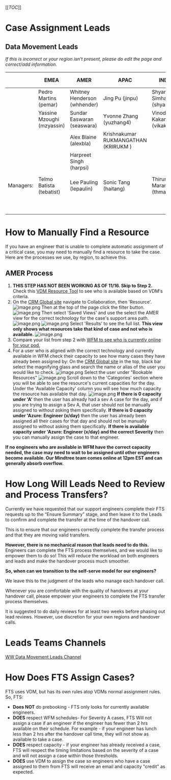 [[_TOC_]]

# Case Assignment Leads

## Data Movement Leads

_If this is incorrect or your region isn't present, please do edit the page and correct/add information._

||EMEA|AMER|APAC|INDIA|Mindtree - Redmond|Mindtree - India| 
|------------------|------------------|----------|--------------------|---------------------|------------------|------------------|
||Pedro Martins (pemar)|Whitney Henderson (whhender)| Jing Pu (jinpu)|Shyam Simha (shyamsim)|Supreeth Vasudevamurthy (v-suvas)|Chanakya Jalda|
||Yassine Mzoughi (mzyassin)|Sundar Easwaran (seaswara)|Yvonne Zhang (yuzhang4)| Vinod Kakarparhi (vikakarp)||ALEKYA PONUKUMATI (v-alponu)|
|||Alex Blaine (alexbla)|Krishnakumar RUKMANGATHAN (KRIRUKM )||||
|||Harpreet Singh (harpsi)|||||
|Managers:|Telmo Batista (tebatist)|Lee Pauling (lepaulin)|Sonic Tang (haitang)|Thirumal Maram (thmaram)|Chaithanya Reddy Sarabuddi (v-chaisc)|Vinod Kumar ( v-vinoku )|
||||||Nisar Ansari(v-niansa)||


# How to Manually Find a Resource

If you have an engineer that is unable to complete automatic assignment of a critical case, you may need to manually find a resource to take the case. Here are the processes we use, by region, to achieve this.

## AMER Process

1. **THIS STEP HAS NOT BEEN WORKING AS OF 11/16. Skip to Step 2.** Check this [VDM Resource Tool](https://crmglobal.corp.microsoft.com/GLBCRMSUP/WebResources/crmee_/Pages/CrmGlobal.ResourceSelection.html) to see who is available based on VDM's criteria.
2. On the [CRM Global site](https://crmglobal.corp.microsoft.com/GLBCRMSUP/main.aspx#746218167) navigate to Collaboration, then 'Resource'. 
![image.png](/.attachments/image-6fb57c99-6ac4-4ddf-9458-c3e457e1ca63.png)
Then at the top of the page click the filter button. 
![image.png](/.attachments/image-0ace1e48-e63c-4fa8-b334-78034b3d686b.png)
Then select 'Saved Views' and use the select the AMER view for the correct technology for the case's support area path. 
![image.png](/.attachments/image-a4634069-6af5-4439-8cb0-eeabc22f23eb.png)
![image.png](/.attachments/image-2c01a60c-62a2-45f8-ba37-91bff6c690a3.png)
Select 'Results' to see the full list. **This view only shows what resources take that kind of case and not who is available.**
![image.png](/.attachments/image-d1a97275-496e-4759-b8c4-27669977d2e5.png)
3. Compare your list from step 2 with [WFM to see who is currently online for your pod.](https://dev.azure.com/Supportability/Big%20Data/_wiki/wikis/Big-Data.wiki/326172/View-WFM-Schedule-Per-POD)
4. For a user who is aligned with the correct technology and currently available in WFM check their capacity to see how many cases they have already been assigned by: On the [CRM Global site](https://crmglobal.corp.microsoft.com/GLBCRMSUP/main.aspx#746218167) in the top, black bar select the magnifying glass and search the name or alias of the user you would like to check.
![image.png](/.attachments/image-9fcf999c-3433-4847-af72-e2df87a5a27c.png)
Select the user under "Bookable Resources"
![image.png](/.attachments/image-2aadc87f-0f72-4e3e-99c1-5037c03df3ed.png)
Scroll down to the 'Categories' section where you will be able to see the resource's current capacities for the day. Under the 'Available Capacity' column you will see how much capacity the resource has available that day.
![image.png](/.attachments/image-ffebedc8-3551-4e72-9646-9625b3f7ee03.png)
**If there is 0 capacity under 'A'** then the user has already had a sev A case for the day, and if you are trying to assign a Sev A, that user should not be manually assigned to without asking them specifically.
**If there is 0 capacity under 'Azure: Engineer (x/day)** then the user has already been assigned all their cases for that day and should not be manually assigned to without asking them specifically.
**If there is available capacity under 'Azure: Engineer (x/day) and the correct Severity** then you can manually assign the case to that engineer.

**If no engineers who are available in WFM have the correct capacity needed, the case may need to wait to be assigned until other engineers become available. Our Mindtree team comes online at 12pm EST and can generally absorb overflow.** 



# How Long Will Leads Need to Review and Process Transfers?
Currently we have requested that our support engineers complete their FTS requests up to the “Ensure Summary” stage, and then leave it to the Leads to confirm and complete the transfer at the time of the handover call.

This is to ensure that our engineers correctly complete the transfer process and that they are moving valid transfers.

**However, there is no mechanical reason that leads need to do this.** Engineers can complete the FTS process themselves, and we would like to empower them to do so! This will reduce the workload on both engineers and leads and make the handover process much smoother.

**So, when can we transition to the self-serve model for our engineers?**

We leave this to the judgment of the leads who manage each handover call.

Whenever you are comfortable with the quality of handovers at your handover call, please empower your engineers to complete the FTS transfer process themselves.

It is suggested to do daily reviews for at least two weeks before phasing out lead reviews. However, use discretion for your own regions and handover calls.

# Leads Teams Channels

[WW Data Movement Leads Channel](https://teams.microsoft.com/l/channel/19%3a97376d30de2b400ca19641af9615b796%40thread.tacv2/FTS%2520Leads%2520Chat?groupId=850828d8-228e-40ed-ab61-e73dd90037e2&tenantId=72f988bf-86f1-41af-91ab-2d7cd011db47)

# How Does FTS Assign Cases?
FTS uses VDM, but has its own rules atop VDMs normal assignment rules. So, FTS:
- **Does NOT** do prebooking - FTS only looks for currently available engineers.
- **DOES** respect WFM schedules- For Severity A cases, FTS Will not assign a case if an engineer if the engineer has fewer than 2 hrs available on their schedule.
For example - if your engineer has lunch less than 2 hrs after the handover call time, they will not show as available to take a case.
- **DOES** respect capacity - if your engineer has already received a case, FTS will respect the timing limitations based on the severity of a case and will not assign a case within those thresholds.
- **DOES** use VDM to assign the case so engineers who have a case assigned to them from FTS will receive an email and capacity "credit" as expected.
